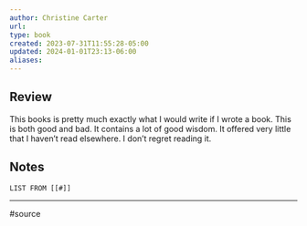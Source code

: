 ```yaml
---
author: Christine Carter
url: 
type: book
created: 2023-07-31T11:55:28-05:00
updated: 2024-01-01T23:13-06:00
aliases: 
---
```

## Review
This books is pretty much exactly what I would write if I wrote a book. This is both good and bad. It contains a lot of good wisdom. It offered very little that I haven’t read elsewhere. I don’t regret reading it.

## Notes
```dataview
LIST FROM [[#]]
```

---
#source 
